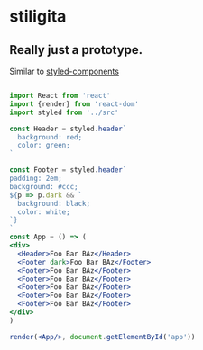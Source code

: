 # stiligita


## Really just a prototype.


Similar to [styled-components](https://github.com/styled-components/styled-components)

```jsx

import React from 'react'
import {render} from 'react-dom'
import styled from '../src'

const Header = styled.header`
  background: red;
  color: green;
`

const Footer = styled.header`
padding: 2em;
background: #ccc;
${p => p.dark && `
  background: black;
  color: white;
`}
`
const App = () => (
<div>
  <Header>Foo Bar BAz</Header>
  <Footer dark>Foo Bar BAz</Footer>
  <Footer>Foo Bar BAz</Footer>
  <Footer>Foo Bar BAz</Footer>
  <Footer>Foo Bar BAz</Footer>
  <Footer>Foo Bar BAz</Footer>
  <Footer>Foo Bar BAz</Footer>
</div>
)

render(<App/>, document.getElementById('app'))

```
